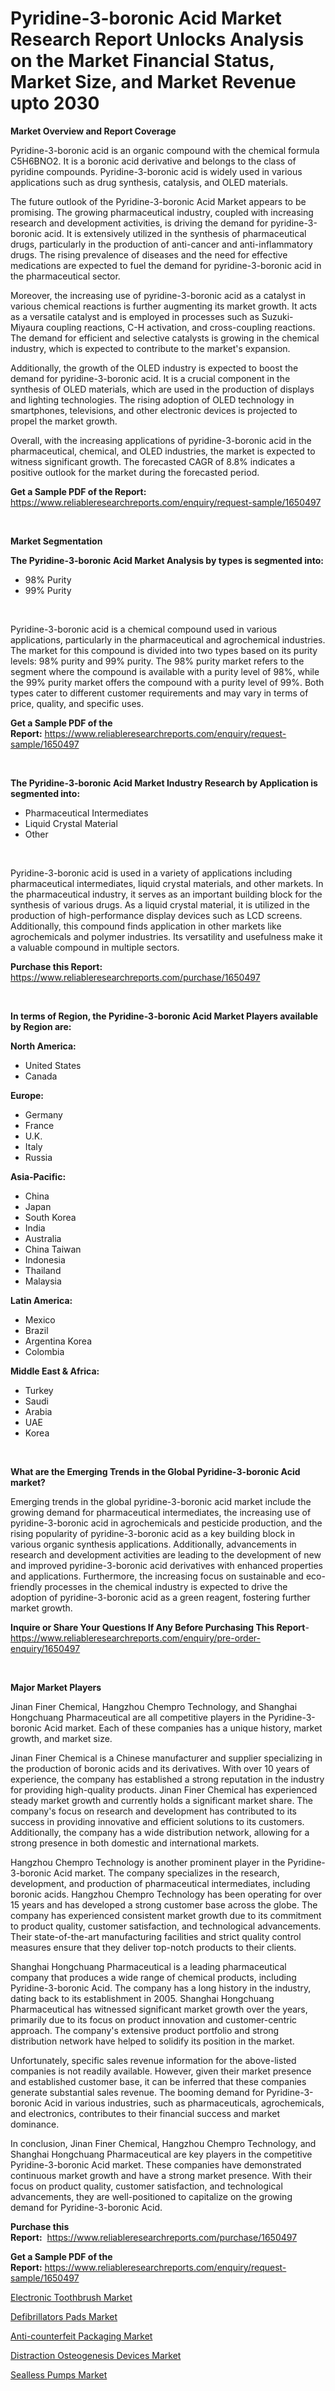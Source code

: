 <p><h1>Pyridine-3-boronic Acid Market Research Report Unlocks Analysis on the Market Financial Status, Market Size, and Market Revenue upto 2030</h1></p><p><strong>Market Overview and Report Coverage</strong></p>
<p><p>Pyridine-3-boronic acid is an organic compound with the chemical formula C5H6BNO2. It is a boronic acid derivative and belongs to the class of pyridine compounds. Pyridine-3-boronic acid is widely used in various applications such as drug synthesis, catalysis, and OLED materials.</p><p>The future outlook of the Pyridine-3-boronic Acid Market appears to be promising. The growing pharmaceutical industry, coupled with increasing research and development activities, is driving the demand for pyridine-3-boronic acid. It is extensively utilized in the synthesis of pharmaceutical drugs, particularly in the production of anti-cancer and anti-inflammatory drugs. The rising prevalence of diseases and the need for effective medications are expected to fuel the demand for pyridine-3-boronic acid in the pharmaceutical sector.</p><p>Moreover, the increasing use of pyridine-3-boronic acid as a catalyst in various chemical reactions is further augmenting its market growth. It acts as a versatile catalyst and is employed in processes such as Suzuki-Miyaura coupling reactions, C-H activation, and cross-coupling reactions. The demand for efficient and selective catalysts is growing in the chemical industry, which is expected to contribute to the market's expansion.</p><p>Additionally, the growth of the OLED industry is expected to boost the demand for pyridine-3-boronic acid. It is a crucial component in the synthesis of OLED materials, which are used in the production of displays and lighting technologies. The rising adoption of OLED technology in smartphones, televisions, and other electronic devices is projected to propel the market growth.</p><p>Overall, with the increasing applications of pyridine-3-boronic acid in the pharmaceutical, chemical, and OLED industries, the market is expected to witness significant growth. The forecasted CAGR of 8.8% indicates a positive outlook for the market during the forecasted period.</p></p>
<p><strong>Get a Sample PDF of the Report:</strong> <a href="https://www.reliableresearchreports.com/enquiry/request-sample/1650497">https://www.reliableresearchreports.com/enquiry/request-sample/1650497</a></p>
<p>&nbsp;</p>
<p><strong>Market Segmentation</strong></p>
<p><strong>The Pyridine-3-boronic Acid Market Analysis by types is segmented into:</strong></p>
<p><ul><li>98% Purity</li><li>99% Purity</li></ul></p>
<p>&nbsp;</p>
<p><p>Pyridine-3-boronic acid is a chemical compound used in various applications, particularly in the pharmaceutical and agrochemical industries. The market for this compound is divided into two types based on its purity levels: 98% purity and 99% purity. The 98% purity market refers to the segment where the compound is available with a purity level of 98%, while the 99% purity market offers the compound with a purity level of 99%. Both types cater to different customer requirements and may vary in terms of price, quality, and specific uses.</p></p>
<p><strong>Get a Sample PDF of the Report:</strong>&nbsp;<a href="https://www.reliableresearchreports.com/enquiry/request-sample/1650497">https://www.reliableresearchreports.com/enquiry/request-sample/1650497</a></p>
<p>&nbsp;</p>
<p><strong>The Pyridine-3-boronic Acid Market Industry Research by Application is segmented into:</strong></p>
<p><ul><li>Pharmaceutical Intermediates</li><li>Liquid Crystal Material</li><li>Other</li></ul></p>
<p>&nbsp;</p>
<p><p>Pyridine-3-boronic acid is used in a variety of applications including pharmaceutical intermediates, liquid crystal materials, and other markets. In the pharmaceutical industry, it serves as an important building block for the synthesis of various drugs. As a liquid crystal material, it is utilized in the production of high-performance display devices such as LCD screens. Additionally, this compound finds application in other markets like agrochemicals and polymer industries. Its versatility and usefulness make it a valuable compound in multiple sectors.</p></p>
<p><strong>Purchase this Report:</strong>&nbsp; <a href="https://www.reliableresearchreports.com/purchase/1650497">https://www.reliableresearchreports.com/purchase/1650497</a></p>
<p>&nbsp;</p>
<p><strong>In terms of Region, the Pyridine-3-boronic Acid Market Players available by Region are:</strong></p>
<p>
    <p> <strong> North America: </strong>
        <ul>
            <li>United States</li>
            <li>Canada</li>
        </ul>
        </p> 
    <p> <strong> Europe: </strong>
        <ul>
            <li>Germany</li>
            <li>France</li>
            <li>U.K.</li>
            <li>Italy</li>
            <li>Russia</li>
        </ul>
        </p> 
    <p> <strong> Asia-Pacific: </strong>
        <ul>
            <li>China</li>
            <li>Japan</li>
            <li>South Korea</li>
            <li>India</li>
            <li>Australia</li>
            <li>China Taiwan</li>
            <li>Indonesia</li>
            <li>Thailand</li>
            <li>Malaysia</li>
        </ul>
        </p> 
    <p> <strong> Latin America: </strong>
        <ul>
            <li>Mexico</li>
            <li>Brazil</li>
            <li>Argentina Korea</li>
            <li>Colombia</li>
        </ul>
        </p> 
    <p> <strong> Middle East & Africa: </strong>
        <ul>
            <li>Turkey</li>
            <li>Saudi</li>
            <li>Arabia</li>
            <li>UAE</li>
            <li>Korea</li>
        </ul>
    </p>
    </p>
<p>&nbsp;</p>
<p><strong>What are the Emerging Trends in the Global Pyridine-3-boronic Acid market?</strong></p>
<p><p>Emerging trends in the global pyridine-3-boronic acid market include the growing demand for pharmaceutical intermediates, the increasing use of pyridine-3-boronic acid in agrochemicals and pesticide production, and the rising popularity of pyridine-3-boronic acid as a key building block in various organic synthesis applications. Additionally, advancements in research and development activities are leading to the development of new and improved pyridine-3-boronic acid derivatives with enhanced properties and applications. Furthermore, the increasing focus on sustainable and eco-friendly processes in the chemical industry is expected to drive the adoption of pyridine-3-boronic acid as a green reagent, fostering further market growth.</p></p>
<p><strong>Inquire or Share Your Questions If Any Before Purchasing This Report</strong>- <a href="https://www.reliableresearchreports.com/enquiry/pre-order-enquiry/1650497">https://www.reliableresearchreports.com/enquiry/pre-order-enquiry/1650497</a></p>
<p>&nbsp;</p>
<p><strong>Major Market Players</strong></p>
<p><p>Jinan Finer Chemical, Hangzhou Chempro Technology, and Shanghai Hongchuang Pharmaceutical are all competitive players in the Pyridine-3-boronic Acid market. Each of these companies has a unique history, market growth, and market size.</p><p>Jinan Finer Chemical is a Chinese manufacturer and supplier specializing in the production of boronic acids and its derivatives. With over 10 years of experience, the company has established a strong reputation in the industry for providing high-quality products. Jinan Finer Chemical has experienced steady market growth and currently holds a significant market share. The company's focus on research and development has contributed to its success in providing innovative and efficient solutions to its customers. Additionally, the company has a wide distribution network, allowing for a strong presence in both domestic and international markets.</p><p>Hangzhou Chempro Technology is another prominent player in the Pyridine-3-boronic Acid market. The company specializes in the research, development, and production of pharmaceutical intermediates, including boronic acids. Hangzhou Chempro Technology has been operating for over 15 years and has developed a strong customer base across the globe. The company has experienced consistent market growth due to its commitment to product quality, customer satisfaction, and technological advancements. Their state-of-the-art manufacturing facilities and strict quality control measures ensure that they deliver top-notch products to their clients.</p><p>Shanghai Hongchuang Pharmaceutical is a leading pharmaceutical company that produces a wide range of chemical products, including Pyridine-3-boronic Acid. The company has a long history in the industry, dating back to its establishment in 2005. Shanghai Hongchuang Pharmaceutical has witnessed significant market growth over the years, primarily due to its focus on product innovation and customer-centric approach. The company's extensive product portfolio and strong distribution network have helped to solidify its position in the market.</p><p>Unfortunately, specific sales revenue information for the above-listed companies is not readily available. However, given their market presence and established customer base, it can be inferred that these companies generate substantial sales revenue. The booming demand for Pyridine-3-boronic Acid in various industries, such as pharmaceuticals, agrochemicals, and electronics, contributes to their financial success and market dominance.</p><p>In conclusion, Jinan Finer Chemical, Hangzhou Chempro Technology, and Shanghai Hongchuang Pharmaceutical are key players in the competitive Pyridine-3-boronic Acid market. These companies have demonstrated continuous market growth and have a strong market presence. With their focus on product quality, customer satisfaction, and technological advancements, they are well-positioned to capitalize on the growing demand for Pyridine-3-boronic Acid.</p></p>
<p><strong>Purchase this Report:</strong>&nbsp;&nbsp;<a href="https://www.reliableresearchreports.com/purchase/1650497">https://www.reliableresearchreports.com/purchase/1650497</a></p>
<p></p>
<p><strong>Get a Sample PDF of the Report:</strong>&nbsp;<a href="https://www.reliableresearchreports.com/enquiry/request-sample/1650497">https://www.reliableresearchreports.com/enquiry/request-sample/1650497</a></p>
<p><p><a href="https://www.linkedin.com/pulse/electronic-toothbrush-market-size-2023-2030-global-industrial/">Electronic Toothbrush Market</a></p><p><a href="https://www.linkedin.com/pulse/decoding-defibrillators-pads-market-deep-dive-latest-trends/">Defibrillators Pads Market</a></p><p><a href="https://www.linkedin.com/pulse/anti-counterfeit-packaging-market-size-2023/">Anti-counterfeit Packaging Market</a></p><p><a href="https://medium.com/@hesterorn1944/distraction-osteogenesis-devices-market-size-cagr-trends-2024-2030-a0b9125cda71">Distraction Osteogenesis Devices Market</a></p><p><a href="https://medium.com/@jessicaelliott65/sealless-pumps-market-size-growth-forecast-2023-2030-8002afa3c449">Sealless Pumps Market</a></p></p>